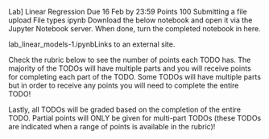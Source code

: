 Lab] Linear Regression
Due 16 Feb by 23:59 Points 100 Submitting a file upload File types ipynb
Download the below notebook and open it via the Jupyter Notebook server. When done, turn the completed notebook in here.

lab_linear_models-1.ipynbLinks to an external site. 

Check the rubric below to see the number of points each TODO has. The majority of the TODOs will have multiple parts and you will receive points for completing each part of the TODO. Some TODOs will have multiple parts but in order to receive any points you will need to complete the entire TODO! 

Lastly, all TODOs will be graded based on the completion of the entire TODO. Partial points will ONLY be given for multi-part TODOs (these TODOs are indicated when a range of points is available in the rubric)!

